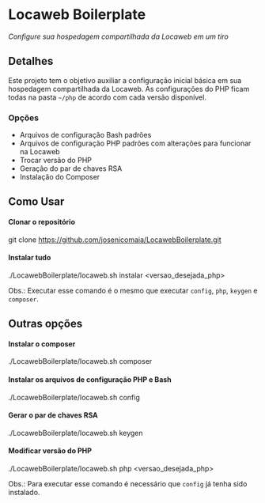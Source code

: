# Locaweb Boilerplate

*Configure sua hospedagem compartilhada da Locaweb em um tiro*

## Detalhes
Este projeto tem o objetivo auxiliar a configuração inicial básica em sua hospedagem compartilhada da Locaweb.
As configurações do PHP ficam todas na pasta `~/php` de acordo com cada versão disponível.

### Opções
* Arquivos de configuração Bash padrões
* Arquivos de configuração PHP padrões com alterações para funcionar na Locaweb
* Trocar versão do PHP
* Geração do par de chaves RSA
* Instalação do Composer

## Como Usar
#### Clonar o repositório
git clone https://github.com/josenicomaia/LocawebBoilerplate.git

#### Instalar tudo
./LocawebBoilerplate/locaweb.sh instalar <versao_desejada_php>

Obs.: Executar esse comando é o mesmo que executar `config`, `php`, `keygen` e `composer`.

## Outras opções
#### Instalar o composer
./LocawebBoilerplate/locaweb.sh composer

#### Instalar os arquivos de configuração PHP e Bash
./LocawebBoilerplate/locaweb.sh config

#### Gerar o par de chaves RSA
./LocawebBoilerplate/locaweb.sh keygen

#### Modificar versão do PHP
./LocawebBoilerplate/locaweb.sh php <versao_desejada_php>

Obs.: Para executar esse comando é necessário que `config` já tenha sido instalado.
